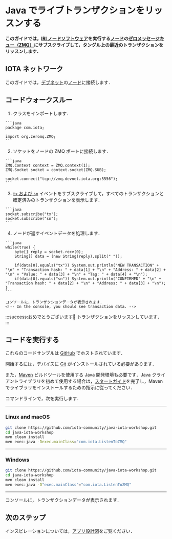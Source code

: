 # Java でライブトランザクションをリッスンする
<!-- # Listen for live transactions in Java -->

**このガイドでは，[IRI ノードソフトウェア](root://node-software/0.1/iri/introduction/overview.md)を実行する[ノード](root://getting-started/0.1/network/nodes.md)の[ゼロメッセージキュー（ZMQ）](https://zeromq.org/)にサブスクライブして，タングル上の最近のトランザクションをリッスンします．**
<!-- **In this guide, you listen to the Tangle for recent transactions by subscribing to the [zero message queue (ZMQ)](https://zeromq.org/) on [nodes](root://getting-started/0.1/network/nodes.md) that run the [IRI node software](root://node-software/0.1/iri/introduction/overview.md).** -->

## IOTA ネットワーク
<!-- ## IOTA network -->

このガイドでは，[デブネット](root://getting-started/0.1/network/iota-networks.md#devnet)の[ノード](root://getting-started/0.1/network/nodes.md)に接続します．
<!-- In this guide, we connect to a node on the [Devnet](root://getting-started/0.1/network/iota-networks.md#devnet). -->

## コードウォークスルー
<!-- ## Code walkthrough -->

1. クラスをインポートします．
  <!-- 1. Import the class -->

    ```java
    package com.iota;

    import org.zeromq.ZMQ;
    ```

2. ソケットをノードの ZMQ ポートに接続します．
  <!-- 2. Connect the socket to a node's ZMQ port -->

    ```java
    ZMQ.Context context = ZMQ.context(1);
    ZMQ.Socket socket = context.socket(ZMQ.SUB);

    socket.connect("tcp://zmq.devnet.iota.org:5556");
    ```

3. [`tx` および `sn`](root://node-software/0.1/iri/references/zmq-events.md) イベントをサブスクライブして，すべてのトランザクションと確定済みのトランザクションを表示します．
  <!-- 3. Subscribe to the [`tx` and `sn`](root://node-software/0.1/iri/references/zmq-events.md) events to see all transactions and confirmed transactions -->

    ```java
    socket.subscribe("tx");
    socket.subscribe("sn");
    ```

4. ノードが返すイベントデータを処理します．
  <!-- 4. Process the event data that the node returns -->

    ```java
    while(true) {
        byte[] reply = socket.recv(0);
        String[] data = (new String(reply).split(" "));

        if(data[0].equals("tx")) System.out.println("NEW TRANSACTION" + "\n" + "Transaction hash: " + data[1] + "\n" + "Address: " + data[2] + "\n" + "Value: " + data[3] + "\n" + "Tag: " + data[4] + "\n");
        if(data[0].equals("sn")) System.out.println("CONFIRMED" + "\n" + "Transaction hash: " + data[2] + "\n" + "Address: " + data[3] + "\n");
    }
    ```

    コンソールに，トランザクションデータが表示されます．
    <!-- In the console, you should see transaction data. -->

:::success:おめでとうございます:tada:
トランザクションをリッスンしています．
:::
<!-- :::success:Congratulations :tada: -->
<!-- You're listening to transactions -->
<!-- ::: -->

## コードを実行する
<!-- ## Run the code -->

これらのコードサンプルは [GitHub](https://github.com/iota-community/java-iota-workshop) でホストされています．
<!-- These code samples are hosted on [GitHub](https://github.com/iota-community/java-iota-workshop). -->

開始するには，デバイスに [Git](https://git-scm.com/book/en/v2/Getting-Started-Installing-Git) がインストールされている必要があります．
<!-- To get started you need [Git](https://git-scm.com/book/en/v2/Getting-Started-Installing-Git) installed on your device. -->

また，[Maven](https://maven.apache.org/download.cgi) ビルドツールを使用する Java 開発環境も必要です．Java クライアントライブラリを初めて使用する場合は，[スタートガイド](../../getting-started/java-quickstart.md)を完了し，Maven でライブラリをインストールするための指示に従ってください．
<!-- You also need a Java development environment that uses the [Maven](https://maven.apache.org/download.cgi) build tool. If this is your first time using the Java client library, complete our [getting started guide](../../getting-started/java-quickstart.md), and follow the instructions for installing the library with Maven. -->

コマンドラインで，次を実行します．
<!-- In the command-line, do the following: -->

--------------------
### Linux and macOS
```bash
git clone https://github.com/iota-community/java-iota-workshop.git
cd java-iota-workshop
mvn clean install
mvn exec:java -Dexec.mainClass="com.iota.ListenToZMQ"
```
---
### Windows
```bash
git clone https://github.com/iota-community/java-iota-workshop.git
cd java-iota-workshop
mvn clean install
mvn exec:java -D"exec.mainClass"="com.iota.ListenToZMQ"
```
--------------------

コンソールに，トランザクションデータが表示されます．
<!-- In the console, you should see transaction data. -->

## 次のステップ
<!-- ## Next steps -->

インスピレーションについては，[アプリ設計図](root://blueprints/0.1/introduction/overview.md)をご覧ください．
<!-- Take a look at our [app blueprints](root://blueprints/0.1/introduction/overview.md) for inspiration. -->
